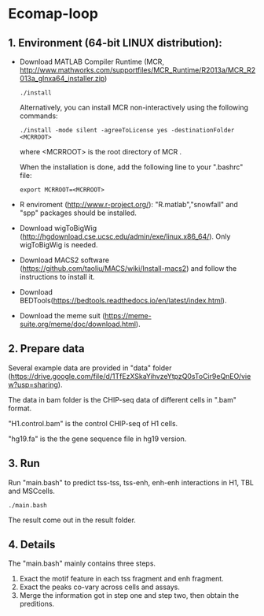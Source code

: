 # Ecomap-loop
## 1. Environment (64-bit LINUX distribution):
- Download MATLAB Compiler Runtime (MCR, http://www.mathworks.com/supportfiles/MCR_Runtime/R2013a/MCR_R2013a_glnxa64_installer.zip)
    ```
    ./install
    ```
    Alternatively, you can install MCR non-interactively using the following commands:
    ```
    ./install -mode silent -agreeToLicense yes -destinationFolder <MCRROOT>
    ```
    where \<MCRROOT\> is the root directory of MCR .
    
    When the installation is done, add the following line to your ".bashrc" file:
    ```
    export MCRROOT=<MCRROOT>
    ```
- R enviroment (http://www.r-project.org/): "R.matlab","snowfall" and "spp" packages should be installed.
- Download wigToBigWig (http://hgdownload.cse.ucsc.edu/admin/exe/linux.x86_64/). Only wigToBigWig is needed.
- Download MACS2 software (https://github.com/taoliu/MACS/wiki/Install-macs2) and follow the instructions to install it.
- Download BEDTools(https://bedtools.readthedocs.io/en/latest/index.html).
- Download the meme suit (https://meme-suite.org/meme/doc/download.html).

## 2. Prepare data
Several example data are provided in "data" folder (https://drive.google.com/file/d/1TfEzXSkaYihvzeYtpzQ0sToCir9eQnEO/view?usp=sharing).

The data in bam folder is the CHIP-seq data of different cells in ".bam" format.

"H1.control.bam" is the control CHIP-seq of H1 cells.

"hg19.fa" is the the gene sequence file in hg19 version.

## 3. Run 
Run "main.bash" to predict tss-tss, tss-enh, enh-enh interactions in H1, TBL and MSCcells.
```
./main.bash
```
The result come out in the result folder.

## 4. Details
The "main.bash" mainly contains three steps.
1. Exact the motif feature in each tss fragment and enh fragment. 
2. Exact the peaks co-vary across cells and assays. 
3. Merge the information got in step one and step two, then obtain the preditions.
